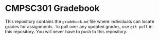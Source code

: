 # CMPSC301 Gradebook

This repository contains the `gradebook.md` file where individuals can locate grades for assignments. To pull over any updated grades, use `git pull` in this repository. You will never have to push to this repository.

